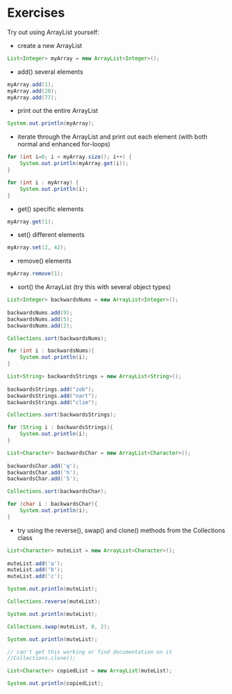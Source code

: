 # Exercises

Try out using ArrayList yourself:

* create a new ArrayList

```java
List<Integer> myArray = new ArrayList<Integer>();
```

* add() several elements

```java
myArray.add(1);
myArray.add(20);
myArray.add(77);
```

* print out the entire ArrayList

```java
System.out.println(myArray);
```

* iterate through the ArrayList and print out each element (with both normal and enhanced for-loops)

```java
for (int i=0; i < myArray.size(); i++) {
	System.out.println(myArray.get(i));
}

for (int i : myArray) {
	System.out.println(i);
}
```

* get() specific elements

```java
myArray.get(1);
```

* set() different elements

```java
myArray.set(2, 42);
```

* remove() elements

```java
myArray.remove(1);
```

* sort() the ArrayList (try this with several object types)

```java
List<Integer> backwardsNums = new ArrayList<Integer>();
		
backwardsNums.add(9);
backwardsNums.add(5);
backwardsNums.add(2);

Collections.sort(backwardsNums);

for (int i : backwardsNums){
	System.out.println(i);
}

List<String> backwardsStrings = new ArrayList<String>();
		
backwardsStrings.add("zob");
backwardsStrings.add("nart");
backwardsStrings.add("clim");

Collections.sort(backwardsStrings);

for (String i : backwardsStrings){
	System.out.println(i);
}

List<Character> backwardsChar = new ArrayList<Character>();
		
backwardsChar.add('q');
backwardsChar.add('h');
backwardsChar.add('5');

Collections.sort(backwardsChar);

for (char i : backwardsChar){
	System.out.println(i);
}
```

* try using the reverse(), swap() and clone() methods from the Collections class

```java
List<Character> muteList = new ArrayList<Character>();
		
muteList.add('a');
muteList.add('b');
muteList.add('c');

System.out.println(muteList);

Collections.reverse(muteList);

System.out.println(muteList);

Collections.swap(muteList, 0, 2);

System.out.println(muteList);

// can't get this working or find documentation on it
//Collections.clone();

List<Character> copiedList = new ArrayList(muteList);

System.out.println(copiedList);
```

